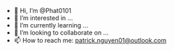 - 👋 Hi, I’m @Phat0101
- 👀 I’m interested in ...
- 🌱 I’m currently learning ...
- 💞️ I’m looking to collaborate on ...
- 📫 How to reach me: patrick.nguyen01@outlook.com

<!---
Phat0101/Phat0101 is a ✨ special ✨ repository because its `README.md` (this file) appears on your GitHub profile.
You can click the Preview link to take a look at your changes.
--->
